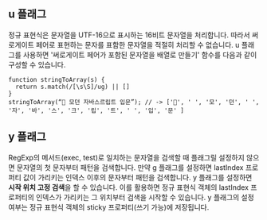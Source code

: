 ## u 플래그

정규 표현식은 문자열을 UTF-16으로 표시하는 16비트 문자열을 처리합니다. 따라서 써로게이트 페어로 표현하는 문자를 표함한 문자열을 적절히 처리할 수 없습니다.
u 플래그를 사용하면 '써로게이트 페어가 포함된 문자열을 배열로 만들기' 함수를 다음과 같이 구성할 수 있습니다.

```
function stringToArray(s) {
  return s.match(/[\s\S]/ug) || []
}
stringToArray(“🚀 모던 자바스르립트 입문”); // -> ['🚀', ' ', '모', '던', ' ', '자', '바', '스', '크', '립', '트', ' ', '입', '문' ]
```

## y 플래그

RegExp의 메서드(exec, test)로 일치하는 문자열을 검색할 때 플래그릴 설정하지 않으면 문자열의 첫 문자부터 패턴을 검색합니다. 만약 g 플래그를 설정하면 lastIndex 프로퍼티 값이 가리키는 인덱스 이후의 문자부터 패턴을 검색합니다. y 플래그를 설정하면 **시작 위치 고정 검색**을 할 수 있습니다. 이를 활용하면 정규 표현식 객체의 lastIndex 프로퍼티의 인덱스가 가리키는 그 위치부터 검색을 시작할 수 있습니다. y 플래그의 설정 여부는 정규 표현식 객체의 sticky 프로퍼티(쓰기 가능)에 저장됩니다.
